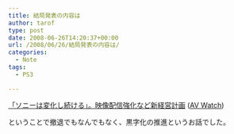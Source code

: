 ```yaml
---
title: 結局発表の内容は
author: tarof
type: post
date: 2008-06-26T14:20:37+00:00
url: /2008/06/26/結局発表の内容は/
categories:
  - Note
tags:
  - PS3

---
```

[「ソニーは変化し続ける」。映像配信強化など新経営計画][1] ([AV Watch][2])

ということで撤退でもなんでもなく、黒字化の推進というお話でした。

 [1]: http://www.watch.impress.co.jp/av/docs/20080626/sony1.htm
 [2]: http://www.watch.impress.co.jp/av/